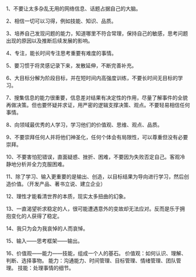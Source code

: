 1、不要让太多杂乱无用的网络信息、话题占据自己的大脑。

2、相信一切可以习得，例如技能、知识、品质。

3、培养自己发现问题的能力，知道哪里不符合常理，保持自己的敏感，思考问题出现的原因以及推断后续发展的影响。

4、专注，能长时间专注思考重要有难度的事情。

5、要习惯于将灵感记录下来，发散延伸，不断完善补充。

6、大目标分解为阶段目标，并在短时间内高强度训练，不要长时间无目标的学习。

7、搜集信息的能力很重要，信息差对结果有决定性的作用，尽量了解事件的全貌再做决策。但也要怀疑并求证，用严密的逻辑支撑决策、观点。不要轻易相信任何事情。

8、向领域最优秀的人学习，学习他们的价值观、思维、观点、品质。

9、不要崇拜任何人并将他们神圣化，任何个体会有局限性，可以尊重但没有必要崇拜。

10、不要害怕犯错误，直面疑惑、挫折、困难，不要因为失败否定自己。客观冷静地分析并全力克服困难。

11、除了学习、输入更重要的是输出、创造，以目标结果为导向进行学习，然后创造价值。（开发产品、著书立说、建立企业）

12、理性才能看清世界的本质，现实太多扭曲的幻象。

13、一直渴望祈求稳定的人，很可能遭遇意外的变故却无法应对。反而是乐于拥抱变化的人获得了稳定。

14、我只为会为我哀悼的人而哀悼。

15、输入——思考框架——输出。

16、价值观——能力——技能，组成一个人的基石。
价值观：如何认识、理解、判断、选择事物。
能力：沟通能力、时间管理、目标管理、情绪管理、团队管理。
技能：处理事情的细节。